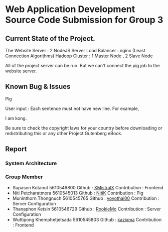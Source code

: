 # Web Application Development Source Code Submission for Group 3
## Current State of the Project.
The Website Server   : 2 NodeJS Server
Load Balancer : nginx (Least Connection Algorithms)
Hadoop Cluster : 1  Master Node  , 2  Slave Node

All of the project server can be run. But we can't connect the
pig job to the website server.

## Known Bug & Issues

Pig

User input : Each sentence must not have new line. For example,

I am kong.

Be sure to check the copyright laws for your country before downloading or redistributing this or any other Project Gutenberg eBook.

## Report

### System Architecture
### Group Member
- Supason Kotanut 5610546800 Github : [XMistralX](https://github.com/XMistralX/)
Contribution : Frontend
- Niti Petcharatmora 5610545013 Github : [NitiK](https://github.com/NitiK) Contribution : Pig
- Muninthorn Thongnuch 5610545765 Github : [yoyothai00](https://github.com/yoyothai00) Contribution : Server Configuration
- Thanaphon Ketsin 5610546729 Github : [RookieMo](https://github.com/RookieMo) Contribution : Server Configuration
- Wuttipong Khemphetjetsada 5610545803 Github : [kazixma](https://github.com/kazixma) Contribution : Frontend
